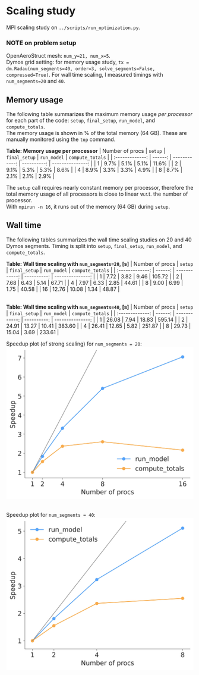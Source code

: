 # Scaling study
MPI scaling study on `../scripts/run_optimization.py`.

### NOTE on problem setup
OpenAeroStruct mesh: `num_y=21, num_x=5`.  
Dymos grid setting: for memory usage study, `tx = dm.Radau(num_segments=40, order=3, solve_segments=False, compressed=True)`.
For wall time scaling, I measured timings with `num_segments=20` and `40`.

## Memory usage

The following table summarizes the maximum memory usage *per processor* for each part of the code: `setup`, `final_setup`, `run_model`, and `compute_totals`.  
The memory usage is shown in % of the total memory (64 GB).
These are manually monitored using the `top` command.

**Table: Memory usage per processor**
| Number of procs | `setup` | `final_setup` | `run_model` | `compute_totals` | 
| :-------------: | ------: | ------------: | ----------: | ---------------: |
| 1               | 9.7%    | 5.1%          | 5.1%        | 11.6%            |
| 2               | 9.1%    | 5.3%          | 5.3%        | 8.6%             |
| 4               | 8.9%    | 3.3%          | 3.3%        | 4.9%             |
| 8               | 8.7%    | 2.1%          | 2.1%        | 2.9%             |

The `setup` call requires nearly constant memory per processor, therefore the total memory usage of all processors is close to linear w.r.t. the number of processor.  
With `mpirun -n 16`, it runs out of the memory (64 GB) during `setup`.

## Wall time
The following tables summarizes the wall time scaling studies on 20 and 40 Dymos segments.
Timing is split into  `setup`, `final_setup`, `run_model`, and `compute_totals`.

**Table: Wall time scaling with `num_segments=20`, [s]**
| Number of procs | `setup` | `final_setup` | `run_model` | `compute_totals` | 
| :-------------: | ------: | ------------: | ----------: | ---------------: |
| 1               | 7.72    | 3.82          | 9.46        | 105.72           |
| 2               | 7.68    | 6.43          | 5.14        | 67.71            |
| 4               | 7.97    | 6.33          | 2.85        | 44.61            |
| 8               | 9.00    | 6.99          | 1.75        | 40.58            |
| 16              | 12.76   | 10.08         | 1.34        | 48.87            |

\
**Table: Wall time scaling with `num_segments=40`, [s]**
| Number of procs | `setup` | `final_setup` | `run_model` | `compute_totals` | 
| :-------------: | ------: | ------------: | ----------: | ---------------: |
| 1               | 26.08   | 7.94          | 18.83       | 595.14           |
| 2               | 24.91   | 13.27         | 10.41       | 383.60           |
| 4               | 26.41   | 12.65         | 5.82        | 251.87           |
| 8               | 29.73   | 15.04         | 3.69        | 233.61           |


Speedup plot (of strong scaling) for `num_segments = 20`:
![Speed up (num_segments = 20)](https://github.com/kanekosh/Dymos_parallel_analysis/blob/main/scaling_study/figs/speedup_Nseg20.jpg?raw=true)

\
Speedup plot for `num_segments = 40`:
![Speed up (num_segments = 40)](https://github.com/kanekosh/Dymos_parallel_analysis/blob/main/scaling_study/figs/speedup_Nseg40.jpg?raw=true)